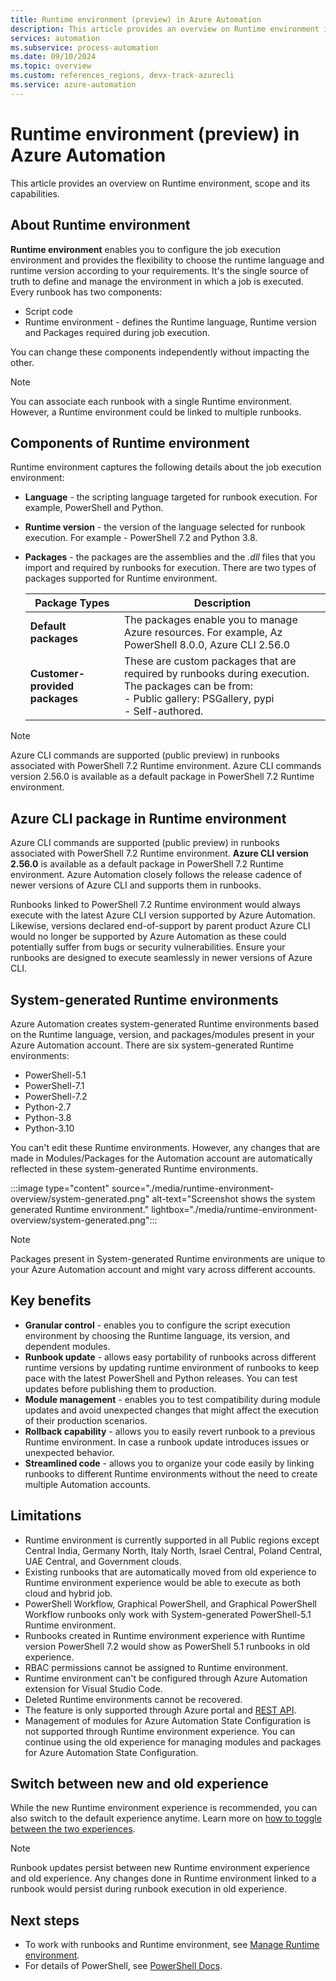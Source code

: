 ```yaml
---
title: Runtime environment (preview) in Azure Automation
description: This article provides an overview on Runtime environment in Azure Automation.
services: automation
ms.subservice: process-automation
ms.date: 09/10/2024
ms.topic: overview
ms.custom: references_regions, devx-track-azurecli
ms.service: azure-automation
---
```


# Runtime environment (preview) in Azure Automation

This article provides an overview on Runtime environment, scope and its capabilities.

## About Runtime environment

**Runtime environment** enables you to configure the job execution environment and provides the flexibility to choose the runtime language and runtime version according to your requirements. It's the single source of truth to define and manage the environment in which a job is executed. Every runbook has two components:

- Script code
- Runtime environment - defines the Runtime language, Runtime version and Packages required during job execution.

You can change these components independently without impacting the other.

> [!NOTE]
> You can associate each runbook with a single Runtime environment. However, a Runtime environment could be linked to multiple runbooks.


## Components of Runtime environment

Runtime environment captures the following details about the job execution environment:

-  **Language** - the scripting language targeted for runbook execution. For example, PowerShell and Python.
- **Runtime version** - the version of the language selected for runbook execution. For example - PowerShell 7.2 and Python 3.8.
- **Packages** - the packages are the assemblies and the *.dll* files that you import and required by runbooks for execution. There are two types of packages supported for Runtime environment.
    
   |**Package Types** | **Description** |
   |---------|---------|
   |**Default packages**  | The packages enable you to manage Azure resources. For example, Az PowerShell 8.0.0, Azure CLI 2.56.0|
   |**Customer-provided packages** | These are custom packages that are required by runbooks during execution. The packages can be from: </br> - Public gallery: PSGallery, pypi </br> - Self-authored. |

> [!NOTE]
> Azure CLI commands are supported (public preview) in runbooks associated with PowerShell 7.2 Runtime environment. Azure CLI commands version 2.56.0 is available as a default package in PowerShell 7.2 Runtime environment.

## Azure CLI package in Runtime environment 

Azure CLI commands are supported (public preview) in runbooks associated with PowerShell 7.2 Runtime environment. **Azure CLI version 2.56.0** is available as a default package in PowerShell 7.2 Runtime environment. Azure Automation closely follows the release cadence of newer versions of Azure CLI and supports them in runbooks. 

Runbooks linked to PowerShell 7.2 Runtime environment would always execute with the latest Azure CLI version supported by Azure Automation. Likewise, versions declared end-of-support by parent product Azure CLI would no longer be supported by Azure Automation as these could potentially suffer from bugs or security vulnerabilities. Ensure your runbooks are designed to execute seamlessly in newer versions of Azure CLI.

## System-generated Runtime environments

Azure Automation creates system-generated Runtime environments based on the Runtime language, version, and packages/modules present in your Azure Automation account. There are six system-generated Runtime environments:

- PowerShell-5.1
- PowerShell-7.1
- PowerShell-7.2
- Python-2.7
- Python-3.8
- Python-3.10

You can't edit these Runtime environments. However, any changes that are made in Modules/Packages for the Automation account are automatically reflected in these system-generated Runtime environments. 

:::image type="content" source="./media/runtime-environment-overview/system-generated.png" alt-text="Screenshot shows the system generated Runtime environment." lightbox="./media/runtime-environment-overview/system-generated.png":::

> [!NOTE]
> Packages present in System-generated Runtime environments are unique to your Azure Automation account and might vary across different accounts. 

## Key benefits

- **Granular control** - enables you to configure the script execution environment by choosing the Runtime language, its version, and dependent modules.
- **Runbook update** - allows easy portability of runbooks across different runtime versions by updating runtime environment of runbooks to keep pace with the latest PowerShell and Python releases. You can test updates before publishing them to production.
- **Module management** - enables you to test compatibility during module updates and avoid unexpected changes that might affect the execution of their production scenarios.
- **Rollback capability** - allows you to easily revert runbook to a previous Runtime environment. In case a runbook update introduces issues or unexpected behavior.
- **Streamlined code** - allows you to organize your code easily by linking runbooks to different Runtime environments without the need to create multiple Automation accounts.

## Limitations

- Runtime environment is currently supported in all Public regions except Central India, Germany North, Italy North, Israel Central, Poland Central, UAE Central, and Government clouds.
- Existing runbooks that are automatically moved from old experience to Runtime environment experience would be able to execute as both cloud and hybrid job. 
- PowerShell Workflow, Graphical PowerShell, and Graphical PowerShell Workflow runbooks only work with System-generated PowerShell-5.1 Runtime environment.
- Runbooks created in Runtime environment experience with Runtime version PowerShell 7.2 would show as PowerShell 5.1 runbooks in old experience.
- RBAC permissions cannot be assigned to Runtime environment.
- Runtime environment can't be configured through Azure Automation extension for Visual Studio Code.
- Deleted Runtime environments cannot be recovered.  
- The feature is only supported through Azure portal and [REST API](/rest/api/automation/runtime-environments?view=rest-automation-2023-05-15-preview&preserve-view=true).
- Management of modules for Azure Automation State Configuration is not supported through Runtime environment experience. You can continue using the old experience for managing modules and packages for Azure Automation State Configuration.

## Switch between new and old experience

While the new Runtime environment experience is recommended, you can also switch to the default experience anytime. Learn more on [how to toggle between the two experiences](manage-runtime-environment.md#switch-between-runtime-environment-and-old-experience).

> [!NOTE]
> Runbook updates persist between new Runtime environment experience and old experience. Any changes done in Runtime environment linked to a runbook would persist during runbook execution in old experience.

## Next steps

* To work with runbooks and Runtime environment, see [Manage Runtime environment](manage-runtime-environment.md).
* For details of PowerShell, see [PowerShell Docs](/powershell/scripting/overview).
